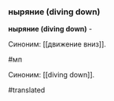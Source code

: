### ныряние (diving down)

**ныряние (diving down)** -

Синоним: [[движение вниз]].

#мп

Синоним: [[diving down]].

#translated
